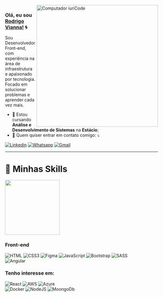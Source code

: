 <img src="https://i.imgur.com/pUbgMZ2.png" min-width="400px" max-width="400px" width="400px" align="right" alt="Computador iuriCode">



### Olá, eu sou [Rodrigo Vianna!]() 🌀 


<p align="left"> 
  Sou Desenvolvedor Front-end, com experiência na área de infraestrutura e apaixonado por tecnologia.
  <br>Focado em solucionar problemas e aprender cada vez mais.
</p>

- 📖 Estou cursando <b>Análise e Desenvolvimento de Sistemas</b> na <b>Estácio</b>;
- 💌 Quem quiser entrar em contato comigo: ⤵️

[![Linkedin](https://img.shields.io/badge/-LinkedIn-blue?style=flat&logo=Linkedin&logoColor=white)](https://www.linkedin.com/in/rodrigoviannas/)
[![Whatsapp](https://img.shields.io/badge/-Whatsapp-38be4b?style=flat&labelColor=38be4b&logo=whatsapp&logoColor=ffffff)](https://api.whatsapp.com/send?phone=5521999455975)
[![Gmail](https://img.shields.io/badge/-Gmail-c14438?style=flat&logo=Gmail&logoColor=white)](mailto:roodrigo.vs123@gmail.com)


-----

  <h1> 🚀 Minhas Skills</h1>

  <a href="https://github.com/rvianna16">
  <img height="180em" src="https://github-readme-stats.vercel.app/api?username=rvianna16&show_icons=true&hide_border=true&&count_private=true&      include_all_commits=true" />
  </a>

  <br/>
  
  <h3> Front-end </h3>
  
  ![HTML](https://img.shields.io/badge/HTML5-E34F26?style=for-the-badge&logo=html5&logoColor=white)
  ![CSS3](https://img.shields.io/badge/CSS3-1572B6?style=for-the-badge&logo=css3&logoColor=white)
  ![Figma](https://img.shields.io/badge/Figma-F24E1E?style=for-the-badge&logo=figma&logoColor=white)
  ![JavaScript](https://img.shields.io/badge/JavaScript-323330?style=for-the-badge&logo=javascript&logoColor=F7DF1E)
  ![Bootstrap](https://img.shields.io/badge/Bootstrap-563D7C?style=for-the-badge&logo=bootstrap&logoColor=white)
  ![SASS](https://img.shields.io/badge/Sass-CC6699?style=for-the-badge&logo=sass&logoColor=white)  
  ![Angular](https://img.shields.io/badge/Angular-DD0031?style=for-the-badge&logo=angular&logoColor=white)
   
  
  
  
 
  
  
   <h3> Tenho interesse em: </h3>
  

  ![React](https://img.shields.io/badge/React-20232A?style=for-the-badge&logo=react&logoColor=61DAFB)
  ![AWS](https://img.shields.io/badge/Amazon_AWS-232F3E?style=for-the-badge&logo=amazon-aws&logoColor=white)
  ![Azure](https://img.shields.io/badge/microsoft%20azure-0089D6?style=for-the-badge&logo=microsoft-azure&logoColor=white)  
  ![Docker](https://img.shields.io/badge/Docker-2CA5E0?style=for-the-badge&logo=docker&logoColor=white)
  ![NodeJS](https://img.shields.io/badge/Node.js-339933?style=for-the-badge&logo=nodedotjs&logoColor=white)
  ![MoongoDb](https://img.shields.io/badge/MongoDB-4EA94B?style=for-the-badge&logo=mongodb&logoColor=white)
  
  
  
   
<br/>









